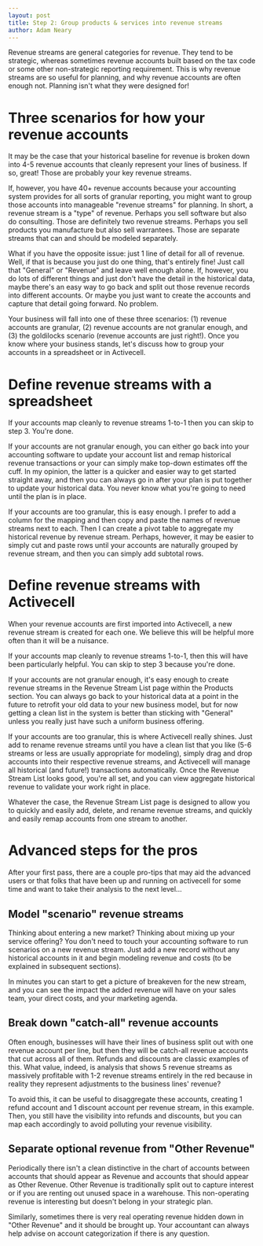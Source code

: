 ```yaml
---
layout: post
title: Step 2: Group products & services into revenue streams
author: Adam Neary
---
```


Revenue streams are general categories for revenue. They tend to be strategic, whereas sometimes revenue accounts built based on the tax code or some other non-strategic reporting requirement. This is why revenue streams are so useful for planning, and why revenue accounts are often enough not. Planning isn't what they were designed for!

# Three scenarios for how your revenue accounts

It may be the case that your historical baseline for revenue is broken down into 4-5 revenue accounts that cleanly represent your lines of business. If so, great! Those are probably your key revenue streams.

If, however, you have 40+ revenue accounts because your accounting system provides for all sorts of granular reporting, you might want to group those accounts into manageable "revenue streams" for planning. In short, a revenue stream is a "type" of revenue. Perhaps you sell software but also do consulting. Those are definitely two revenue streams. Perhaps you sell products you manufacture but also sell warrantees. Those are separate streams that can and should be modeled separately. 

What if you have the opposite issue: just 1 line of detail for all of revenue. Well, if that is because you just do one thing, that's entirely fine! Just call that "General" or "Revenue" and leave well enough alone. If, however, you do lots of different things and just don't have the detail in the historical data, maybe there's an easy way to go back and split out those revenue records into different accounts. Or maybe you just want to create the accounts and capture that detail going forward. No problem.

Your business will fall into one of these three scenarios: (1) revenue accounts are granular, (2) revenue accounts are not granular enough, and (3) the goldilocks scenario (revenue accounts are just right!). Once you know where your business stands, let's discuss how to group your accounts in a spreadsheet or in Activecell.

# Define revenue streams with a spreadsheet

If your accounts map cleanly to revenue streams 1-to-1 then you can skip to step 3. You're done.

If your accounts are not granular enough, you can either go back into your accounting software to update your account list and remap historical revenue transactions or your can simply make top-down estimates off the cuff. In my opinion, the latter is a quicker and easier way to get started straight away, and then you can always go in after your plan is put together to update your historical data. You never know what you're going to need until the plan is in place.

If your accounts are too granular, this is easy enough. I prefer to add a column for the mapping and then copy and paste the names of revenue streams next to each. Then I can create a pivot table to aggregate my historical revenue by revenue stream. Perhaps, however, it may be easier to simply cut and paste rows until your accounts are naturally grouped by revenue stream, and then you can simply add subtotal rows.

# Define revenue streams with Activecell

When your revenue accounts are first imported into Activecell, a new revenue stream is created for each one. We believe this will be helpful more often than it will be a nuisance.

If your accounts map cleanly to revenue streams 1-to-1, then this will have been particularly helpful. You can skip to step 3 because you're done.

If your accounts are not granular enough, it's easy enough to create revenue streams in the Revenue Stream List page within the Products section. You can always go back to your historical data at a point in the future to retrofit your old data to your new business model, but for now getting a clean list in the system is better than sticking with "General" unless you really just have such a uniform business offering.

If your accounts are too granular, this is where Activecell really shines. Just add to rename revenue streams until you have a clean list that you like (5-6 streams or less are usually appropriate for modeling), simply drag and drop accounts into their respective revenue streams, and Activecell will manage all historical (and future!) transactions automatically. Once the Revenue Stream List looks good, you're all set, and you can view aggregate historical revenue to validate your work right in place.

Whatever the case, the Revenue Stream List page is designed to allow you to quickly and easily add, delete, and rename revenue streams, and quickly and easily remap accounts from one stream to another.

# Advanced steps for the pros

After your first pass, there are a couple pro-tips that may aid the advanced users or that folks that have been up and running on activecell for some time and want to take their analysis to the next level...

## Model "scenario" revenue streams

Thinking about entering a new market? Thinking about mixing up your service offering? You don't need to touch your accounting software to run scenarios on a new revenue stream. Just add a new record without any historical accounts in it and begin modeling revenue and costs (to be explained in subsequent sections). 

In minutes you can start to get a picture of breakeven for the new stream, and you can see the impact the added revenue will have on your sales team, your direct costs, and your marketing agenda.

## Break down "catch-all" revenue accounts

Often enough, businesses will have their lines of business split out with one revenue account per line, but then they will be catch-all revenue accounts that cut across all of them. Refunds and discounts are classic examples of this. What value, indeed, is analysis that shows 5 revenue streams as massively profitable with 1-2 revenue streams entirely in the red because in reality they represent adjustments to the business lines' revenue?

To avoid this, it can be useful to disaggregate these accounts, creating 1 refund account and 1 discount account per revenue stream, in this example. Then, you still have the visibility into refunds and discounts, but you can map each accordingly to avoid polluting your revenue visibility.
 
## Separate optional revenue from "Other Revenue"

Periodically there isn't a clean distinctive in the chart of accounts between accounts that should appear as Revenue and accounts that should appear as Other Revenue. Other Revenue is traditionally split out to capture interest or if you are renting out unused space in a warehouse. This non-operating revenue is interesting but doesn't belong in your strategic plan.

Similarly, sometimes there is very real operating revenue hidden down in "Other Revenue" and it should be brought up. Your accountant can always help advise on account categorization if there is any question. 